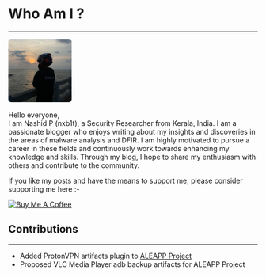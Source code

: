 # Who Am I ?

---

<img src="assets/img/profile.jpeg" width=128 height=128 style="border-radius: 6px"/> <br>


Hello everyone,<br>
I am Nashid P (nxb1t), a Security Researcher from Kerala, India. I am a passionate blogger who enjoys writing about my insights and discoveries in the areas of malware analysis and DFIR. I am highly motivated to pursue a career in these fields and continuously work towards enhancing my knowledge and skills. Through my blog, I hope to share my enthusiasm with others and contribute to the community.

If you like my posts and have the means to support me, please consider supporting me here :-

<a href="https://www.buymeacoffee.com/nxb1t" target="_blank"><img src="https://cdn.buymeacoffee.com/buttons/v2/default-blue.png" alt="Buy Me A Coffee" style="height: 60px !important;width: 217px !important;" ></a>

## Contributions

---

* Added ProtonVPN artifacts plugin to [ALEAPP Project](https://github.com/abrignoni/ALEAPP/pulls?q=is%3Apr+is%3Aclosed+author%3Anxb1t)
* Proposed VLC Media Player adb backup artifacts for ALEAPP Project